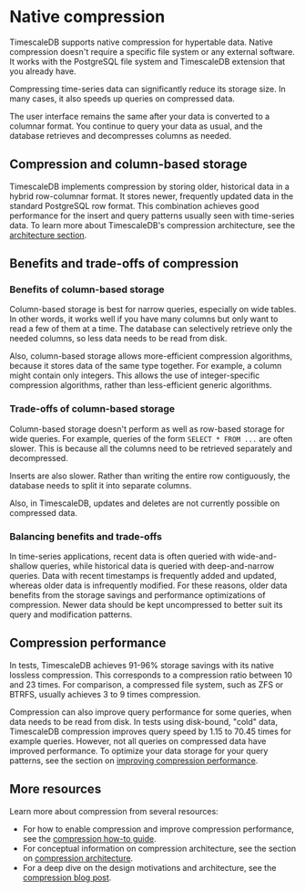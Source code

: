 # Native compression
TimescaleDB supports native compression for hypertable data. Native compression
doesn't require a specific file system or any external software. It works with
the PostgreSQL file system and TimescaleDB extension that you already have.

Compressing time-series data can significantly reduce its storage size. In many
cases, it also speeds up queries on compressed data.

The user interface remains the same after your data is converted to a columnar
format. You continue to query your data as usual, and the database retrieves and
decompresses columns as needed.

## Compression and column-based storage
TimescaleDB implements compression by storing older, historical data in a hybrid
row-columnar format. It stores newer, frequently updated data in the standard
PostgreSQL row format. This combination achieves good performance for the insert
and query patterns usually seen with time-series data. To learn more about
TimescaleDB's compression architecture, see the
[architecture section][compression-architecture].

## Benefits and trade-offs of compression
### Benefits of column-based storage
Column-based storage is best for narrow queries, especially on wide tables. In
other words, it works well if you have many columns but only want to read a few
of them at a time. The database can selectively retrieve only the needed
columns, so less data needs to be read from disk.

Also, column-based storage allows more-efficient compression algorithms, because
it stores data of the same type together. For example, a column might contain
only integers. This allows the use of integer-specific compression algorithms,
rather than less-efficient generic algorithms.

### Trade-offs of column-based storage
Column-based storage doesn't perform as well as row-based storage for wide
queries. For example, queries of the form `SELECT * FROM ...` are often slower.
This is because all the columns need to be retrieved separately and
decompressed.

Inserts are also slower. Rather than writing the entire row contiguously, the
database needs to split it into separate columns.

Also, in TimescaleDB, updates and deletes are not currently possible on
compressed data.

### Balancing benefits and trade-offs
In time-series applications, recent data is often queried with wide-and-shallow
queries, while historical data is queried with deep-and-narrow queries. Data
with recent timestamps is frequently added and updated, whereas older data is
infrequently modified. For these reasons, older data benefits from the storage
savings and performance optimizations of compression. Newer data should be kept
uncompressed to better suit its query and modification patterns.

## Compression performance
In tests, TimescaleDB achieves 91-96% storage savings with its native lossless
compression. This corresponds to a compression ratio between 10 and 23 times.
For comparison, a compressed file system, such as ZFS or BTRFS, usually achieves
3 to 9 times compression.

Compression can also improve query performance for some queries, when data needs
to be read from disk. In tests using disk-bound, "cold" data, TimescaleDB
compression improves query speed by 1.15 to 70.45 times for example queries.
However, not all queries on compressed data have improved performance. To
optimize your data storage for your query patterns, see the section on
[improving compression performance][improving-compression].

## More resources
Learn more about compression from several resources:
*   For how to enable compression and improve compression performance, see the
    [compression how-to guide][compression-how-to].
*   For conceptual information on compression architecture, see the section on
    [compression architecture][compression-architecture].
*   For a deep dive on the design motivations and architecture, see the
    [compression blog post][compression-blog-post].

[compression-architecture]: /overview/core-concepts/compression/architecture/
[compression-blog-post]: https://blog.timescale.com/blog/building-columnar-compression-in-a-row-oriented-database
[compression-how-to]: /how-to-guides/compression/
[improving-compression]: /how-to-guides/compression/improve-compression/
